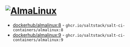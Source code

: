 # [![AlmaLinux](https://github.com/saltstack/salt-ci-containers/actions/workflows/almalinux-containers.yml/badge.svg)](https://github.com/saltstack/salt-ci-containers/actions/workflows/almalinux-containers.yml)

- [dockerhub/almalinux:8](https://hub.docker.com/r/_/almalinux/tags?name=8) - `ghcr.io/saltstack/salt-ci-containers/almalinux:8`
- [dockerhub/almalinux:9](https://hub.docker.com/r/_/almalinux/tags?name=9) - `ghcr.io/saltstack/salt-ci-containers/almalinux:9`
